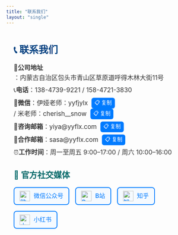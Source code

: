 ```yaml
---
title: "联系我们"
layout: "single"
---
```


<style>
  .contact-container {
    max-width: 800px;
    margin: 0 auto;
    padding: 30px 20px;
    line-height: 1.6;
    font-size: 17px;
    color: #333;
  }

  .contact-title {
    font-size: 26px;
    font-weight: 700;
    color: #004080;
    margin-bottom: 15px;
  }

  .contact-info p {
    margin: 6px 0;
    display: flex;
    align-items: center;
    flex-wrap: wrap;
  }

  .copy-button {
    margin-left: 10px;
    font-size: 14px;
    padding: 2px 8px;
    border: none;
    border-radius: 6px;
    background-color: #007bff;
    color: white;
    cursor: pointer;
    transition: 0.3s;
  }

  .copy-button:hover {
    background-color: #0056b3;
  }

  .copy-confirm {
    position: fixed;
    bottom: 20px;
    left: 50%;
    transform: translateX(-50%);
    background: #4caf50;
    color: white;
    padding: 8px 16px;
    border-radius: 6px;
    display: none;
    font-size: 14px;
    z-index: 9999;
  }

  .social-title {
    font-size: 22px;
    font-weight: bold;
    margin: 30px 0 15px;
    color: #006666;
  }

  .social-media {
    display: flex;
    flex-wrap: wrap;
    gap: 16px;
    justify-content: flex-start;
    margin-top: 10px;
  }

  .social-item {
    display: flex;
    align-items: center;
    gap: 10px;
    font-size: 16px;
    font-weight: 500;
    text-decoration: none;
    color: #007bff;
    border: 2px solid #007bff;
    padding: 8px 14px;
    border-radius: 8px;
    transition: 0.3s;
    background: #f5faff;
  }

  .social-item:hover {
    background: #007bff;
    color: #fff;
  }

  .social-item img {
    width: 28px;
    height: 28px;
  }

  /* 弹出二维码样式 */
  .popup-overlay {
    display: none;
    position: fixed;
    top: 0; left: 0;
    width: 100%; height: 100%;
    background: rgba(0, 0, 0, 0.5);
    justify-content: center;
    align-items: center;
    z-index: 1000;
  }

  .popup-content {
    background: #fff;
    padding: 25px;
    border-radius: 12px;
    text-align: center;
    position: relative;
  }

  .popup-content img {
    width: 200px;
    height: 200px;
    border-radius: 10px;
  }

  .popup-close {
    position: absolute;
    top: 8px;
    right: 12px;
    font-size: 20px;
    cursor: pointer;
    color: #888;
  }
</style>

<div class="contact-container">
  <div class="contact-title">📞 联系我们</div>
  <div class="contact-info">
    <p>📍 <strong>公司地址</strong>：内蒙古自治区包头市青山区草原道呼得木林大街11号</p>
    <p>📞 <strong>电话</strong>：138-4739-9221 / 158-4721-3830</p>
    <p>
      📱 <strong>微信</strong>：伊娅老师：yyfjylx
      <button class="copy-button" onclick="copyText('yyfjylx')">📋 复制</button>
       / 米老师：cherish__snow
      <button class="copy-button" onclick="copyText('cherish__snow')">📋 复制</button>
    </p>
    <p>
      📮 <strong>咨询邮箱</strong>：yiya@yyflx.com
      <button class="copy-button" onclick="copyText('yiya@yyflx.com')">📋 复制</button>
    </p>
    <p>
      📮 <strong>合作邮箱</strong>：sasa@yyflx.com
      <button class="copy-button" onclick="copyText('sasa@yyflx.com')">📋 复制</button>
    </p>
    <p>⏰ <strong>工作时间</strong>：周一至周五 9:00–17:00 / 周六 10:00–16:00</p>
  </div>

  <div class="social-title">📲 官方社交媒体</div>
  <div class="social-media">
    <div class="social-item" onclick="showQR()">
      <img src="/img/wechat_logo.png" alt="微信公众号">
      微信公众号
    </div>
    <a href="https://space.bilibili.com/474434690" class="social-item" target="_blank">
      <img src="/img/bilibili_logo.png" alt="B站"> B站
    </a>
    <a href="https://www.zhihu.com/org/yu-yi-fei-liu-xue" class="social-item" target="_blank">
      <img src="/img/zhihu_logo.png" alt="知乎"> 知乎
    </a>
    <a href="https://www.xiaohongshu.com/" class="social-item" target="_blank">
      <img src="/img/xiaohongshu_logo.png" alt="小红书"> 小红书
    </a>
  </div>
</div>

<div class="popup-overlay" id="qrPopup">
  <div class="popup-content">
    <span class="popup-close" onclick="hideQR()">✖</span>
    <h3>📢 扫码关注我们的公众号</h3>
    <img src="/img/wechat_qr.png" alt="微信公众号二维码">
  </div>
</div>

<!-- ✅ 复制提示 -->
<div class="copy-confirm" id="copyConfirm">✅ 已复制到剪贴板</div>

<script>
  function showQR() {
    document.getElementById('qrPopup').style.display = 'flex';
  }
  function hideQR() {
    document.getElementById('qrPopup').style.display = 'none';
  }

  function copyText(text) {
    navigator.clipboard.writeText(text).then(function () {
      const confirm = document.getElementById('copyConfirm');
      confirm.style.display = 'block';
      setTimeout(() => {
        confirm.style.display = 'none';
      }, 1500);
    });
  }
</script>

